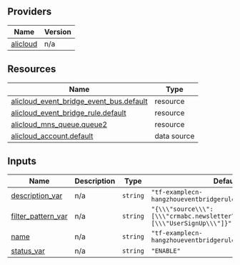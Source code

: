 <!-- BEGIN_TF_DOCS -->
## Providers

| Name | Version |
|------|---------|
| <a name="provider_alicloud"></a> [alicloud](#provider\_alicloud) | n/a |

## Resources

| Name | Type |
|------|------|
| [alicloud_event_bridge_event_bus.default](https://registry.terraform.io/providers/hashicorp/alicloud/latest/docs/resources/event_bridge_event_bus) | resource |
| [alicloud_event_bridge_rule.default](https://registry.terraform.io/providers/hashicorp/alicloud/latest/docs/resources/event_bridge_rule) | resource |
| [alicloud_mns_queue.queue2](https://registry.terraform.io/providers/hashicorp/alicloud/latest/docs/resources/mns_queue) | resource |
| [alicloud_account.default](https://registry.terraform.io/providers/hashicorp/alicloud/latest/docs/data-sources/account) | data source |

## Inputs

| Name | Description | Type | Default | Required |
|------|-------------|------|---------|:--------:|
| <a name="input_description_var"></a> [description\_var](#input\_description\_var) | n/a | `string` | `"tf-examplecn-hangzhoueventbridgerule41225"` | no |
| <a name="input_filter_pattern_var"></a> [filter\_pattern\_var](#input\_filter\_pattern\_var) | n/a | `string` | `"{\\\"source\\\":[\\\"crmabc.newsletter\\\"],\\\"type\\\":[\\\"UserSignUp\\\"]}"` | no |
| <a name="input_name"></a> [name](#input\_name) | n/a | `string` | `"tf-examplecn-hangzhoueventbridgerule41225"` | no |
| <a name="input_status_var"></a> [status\_var](#input\_status\_var) | n/a | `string` | `"ENABLE"` | no |
<!-- END_TF_DOCS -->    